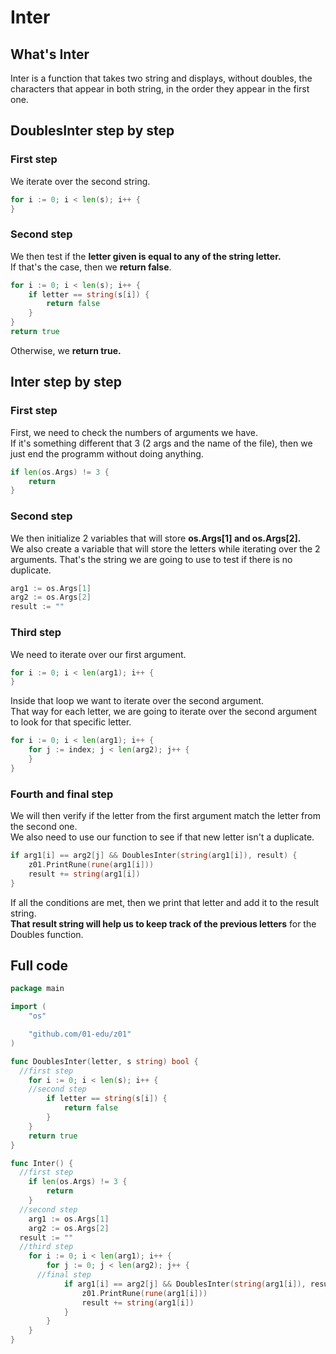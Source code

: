 # Inter

## What's Inter

Inter is a function that takes two string and displays, without doubles, the characters that appear in both string, in the order they appear in the first one.

## DoublesInter step by step

### First step

We iterate over the second string.  
```go
for i := 0; i < len(s); i++ {
}
```

### Second step

We then test if the **letter given is equal to any of the string letter.**  
If that's the case, then we **return false**.  
```go
for i := 0; i < len(s); i++ {
	if letter == string(s[i]) {
		return false
	}
}
return true
```
Otherwise, we **return true.**  

## Inter step by step

### First step

First, we need to check the numbers of arguments we have.  
If it's something different that 3 (2 args and the name of the file), then we just end the programm without doing anything.  

```go
if len(os.Args) != 3 {
	return
}
```

### Second step

We then initialize 2 variables that will store **os.Args[1] and os.Args[2].**  
We also create a variable that will store the letters while iterating over the 2 arguments. That's the string we are going to use to test if there is no duplicate.  

```go
arg1 := os.Args[1]
arg2 := os.Args[2]
result := ""
```

### Third step

We need to iterate over our first argument.  

```go
for i := 0; i < len(arg1); i++ {
}
```
Inside that loop we want to iterate over the second argument.  
That way for each letter, we are going to iterate over the second argument to look for that specific letter.  

```go
for i := 0; i < len(arg1); i++ {
	for j := index; j < len(arg2); j++ {
	}
}
```

### Fourth and final step

We will then verify if the letter from the first argument match the letter from the second one.  
We also need to use our function to see if that new letter isn't a duplicate.  
```go
if arg1[i] == arg2[j] && DoublesInter(string(arg1[i]), result) {
	z01.PrintRune(rune(arg1[i]))
	result += string(arg1[i])
}
```
If all the conditions are met, then we print that letter and add it to the result string.  
**That result string will help us to keep track of the previous letters** for the Doubles function.  

## Full code 

```go
package main

import (
	"os"

	"github.com/01-edu/z01"
)

func DoublesInter(letter, s string) bool {
  //first step
	for i := 0; i < len(s); i++ {
    //second step
		if letter == string(s[i]) {
			return false
		}
	}
	return true
}

func Inter() {
  //first step
	if len(os.Args) != 3 {
		return
	}
  //second step
	arg1 := os.Args[1]
	arg2 := os.Args[2]
  result := ""
  //third step
	for i := 0; i < len(arg1); i++ {
		for j := 0; j < len(arg2); j++ {
      //final step
			if arg1[i] == arg2[j] && DoublesInter(string(arg1[i]), result) {
				z01.PrintRune(rune(arg1[i]))
				result += string(arg1[i])
			}
		}
	}
}
```